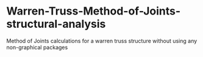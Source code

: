 # Warren-Truss-Method-of-Joints-structural-analysis
Method of Joints calculations for a warren truss structure without using any non-graphical packages
